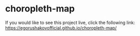 # choropleth-map
If you would like to see this project live, click the following link: https://egorushakovofficial.github.io/choropleth-map/
